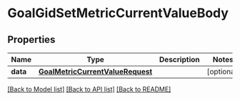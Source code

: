 # GoalGidSetMetricCurrentValueBody

## Properties
Name | Type | Description | Notes
------------ | ------------- | ------------- | -------------
**data** | [**GoalMetricCurrentValueRequest**](GoalMetricCurrentValueRequest.md) |  | [optional] 

[[Back to Model list]](../README.md#documentation-for-models) [[Back to API list]](../README.md#documentation-for-api-endpoints) [[Back to README]](../README.md)


